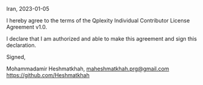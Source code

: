 Iran, 2023-01-05

I hereby agree to the terms of the Qplexity Individual Contributor License
Agreement v1.0.

I declare that I am authorized and able to make this agreement and sign this
declaration.

Signed,

Mohammadamir Heshmatkhah, maheshmatkhah.prg@gmail.com https://github.com/Heshmatkhah